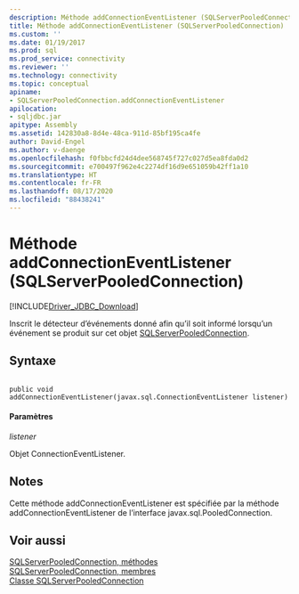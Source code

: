 ```yaml
---
description: Méthode addConnectionEventListener (SQLServerPooledConnection)
title: Méthode addConnectionEventListener (SQLServerPooledConnection) | Microsoft Docs
ms.custom: ''
ms.date: 01/19/2017
ms.prod: sql
ms.prod_service: connectivity
ms.reviewer: ''
ms.technology: connectivity
ms.topic: conceptual
apiname:
- SQLServerPooledConnection.addConnectionEventListener
apilocation:
- sqljdbc.jar
apitype: Assembly
ms.assetid: 142830a8-8d4e-48ca-911d-85bf195ca4fe
author: David-Engel
ms.author: v-daenge
ms.openlocfilehash: f0fbbcfd24d4dee568745f727c027d5ea8fda0d2
ms.sourcegitcommit: e700497f962e4c2274df16d9e651059b42ff1a10
ms.translationtype: HT
ms.contentlocale: fr-FR
ms.lasthandoff: 08/17/2020
ms.locfileid: "88438241"
---
```

# <a name="addconnectioneventlistener-method-sqlserverpooledconnection"></a>Méthode addConnectionEventListener (SQLServerPooledConnection)
[!INCLUDE[Driver_JDBC_Download](../../../includes/driver_jdbc_download.md)]

  Inscrit le détecteur d’événements donné afin qu’il soit informé lorsqu’un événement se produit sur cet objet [SQLServerPooledConnection](../../../connect/jdbc/reference/sqlserverpooledconnection-class.md).  
  
## <a name="syntax"></a>Syntaxe  
  
```  
  
public void addConnectionEventListener(javax.sql.ConnectionEventListener listener)  
```  
  
#### <a name="parameters"></a>Paramètres  
 *listener*  
  
 Objet ConnectionEventListener.  
  
## <a name="remarks"></a>Notes  
 Cette méthode addConnectionEventListener est spécifiée par la méthode addConnectionEventListener de l’interface javax.sql.PooledConnection.  
  
## <a name="see-also"></a>Voir aussi  
 [SQLServerPooledConnection, méthodes](../../../connect/jdbc/reference/sqlserverpooledconnection-methods.md)   
 [SQLServerPooledConnection, membres](../../../connect/jdbc/reference/sqlserverpooledconnection-members.md)   
 [Classe SQLServerPooledConnection](../../../connect/jdbc/reference/sqlserverpooledconnection-class.md)  
  
  
